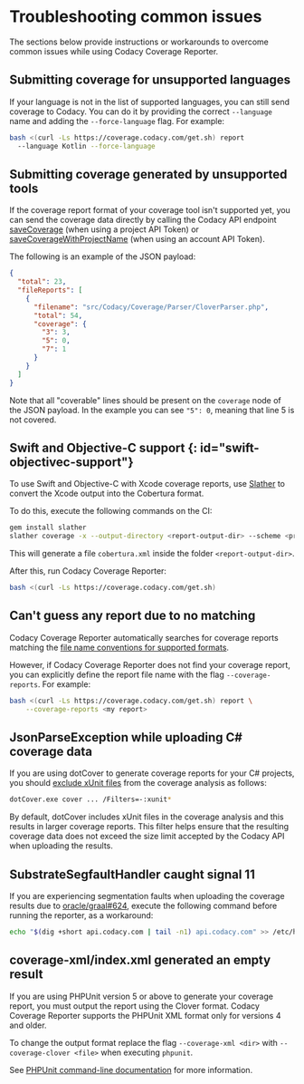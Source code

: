 # Troubleshooting common issues

The sections below provide instructions or workarounds to overcome common issues while using Codacy Coverage Reporter.

## Submitting coverage for unsupported languages

If your language is not in the list of supported languages, you can still send coverage to Codacy. You can do it by providing the correct `--language` name and adding the `--force-language` flag. For example:

```bash
bash <(curl -Ls https://coverage.codacy.com/get.sh) report
  --language Kotlin --force-language
```

## Submitting coverage generated by unsupported tools

If the coverage report format of your coverage tool isn't supported yet, you can send the coverage data directly by calling the Codacy API endpoint [saveCoverage](https://api.codacy.com/swagger#savecoverage) (when using a project API Token) or [saveCoverageWithProjectName](https://api.codacy.com/swagger#savecoveragewithprojectname) (when using an account API Token).

The following is an example of the JSON payload:

```json
{
  "total": 23,
  "fileReports": [
    {
      "filename": "src/Codacy/Coverage/Parser/CloverParser.php",
      "total": 54,
      "coverage": {
        "3": 3,
        "5": 0,
        "7": 1
      }
    }
  ]
}
```

Note that all "coverable" lines should be present on the `coverage` node of the JSON payload. In the example you can see `"5": 0`, meaning that line 5 is not covered.

## Swift and Objective-C support {: id="swift-objectivec-support"}

To use Swift and Objective-C with Xcode coverage reports, use [Slather](https://github.com/SlatherOrg/slather) to convert the Xcode output into the Cobertura format.

To do this, execute the following commands on the CI:

```bash
gem install slather
slather coverage -x --output-directory <report-output-dir> --scheme <project-name> <project-name>.xcodeproj
```

This will generate a file `cobertura.xml` inside the folder `<report-output-dir>`.

After this, run Codacy Coverage Reporter:

```bash
bash <(curl -Ls https://coverage.codacy.com/get.sh)
```

## Can't guess any report due to no matching

Codacy Coverage Reporter automatically searches for coverage reports matching the [file name conventions for supported formats](index.md#generating-coverage).

However, if Codacy Coverage Reporter does not find your coverage report, you can explicitly define the report file name with the flag `--coverage-reports`. For example:

```bash
bash <(curl -Ls https://coverage.codacy.com/get.sh) report \
    --coverage-reports <my report>
```

## JsonParseException while uploading C# coverage data

If you are using dotCover to generate coverage reports for your C# projects, you should [exclude xUnit files](https://www.jetbrains.com/help/dotcover/Running_Coverage_Analysis_from_the_Command_LIne.html#filters_cmd) from the coverage analysis as follows:

```bash
dotCover.exe cover ... /Filters=-:xunit*
```

By default, dotCover includes xUnit files in the coverage analysis and this results in larger coverage reports. This filter helps ensure that the resulting coverage data does not exceed the size limit accepted by the Codacy API when uploading the results.

## SubstrateSegfaultHandler caught signal 11

If you are experiencing segmentation faults when uploading the coverage results due to [oracle/graal#624](https://github.com/oracle/graal/issues/624), execute the following command before running the reporter, as a workaround:

```sh
echo "$(dig +short api.codacy.com | tail -n1) api.codacy.com" >> /etc/hosts
```

## coverage-xml/index.xml generated an empty result

If you are using PHPUnit version 5 or above to generate your coverage report, you must output the report using the Clover format. Codacy Coverage Reporter supports the PHPUnit XML format only for versions 4 and older.

To change the output format replace the flag `--coverage-xml <dir>` with `--coverage-clover <file>` when executing `phpunit`.

See [PHPUnit command-line documentation](https://phpunit.readthedocs.io/en/latest/textui.html) for more information.
